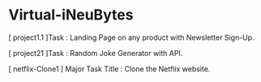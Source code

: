 # Virtual-iNeuBytes

[ project1.1 ]Task : Landing Page on any product with Newsletter Sign-Up.

[ project21 ]Task  : Random Joke Generator with API.

[ netflix-Clone1 ]  Major Task Title : Clone the Netflix website.
